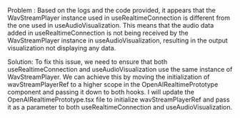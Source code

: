 Problem : 
Based on the logs and the code provided, it appears that the WavStreamPlayer instance used in useRealtimeConnection is different from the one used in useAudioVisualization. This means that the audio data added in useRealtimeConnection is not being received by the WavStreamPlayer instance in useAudioVisualization, resulting in the output visualization not displaying any data.

Solution:
To fix this issue, we need to ensure that both useRealtimeConnection and useAudioVisualization use the same instance of WavStreamPlayer. We can achieve this by moving the initialization of wavStreamPlayerRef to a higher scope in the OpenAIRealtimePrototype component and passing it down to both hooks.
I will update the OpenAIRealtimePrototype.tsx file to initialize wavStreamPlayerRef and pass it as a parameter to both useRealtimeConnection and useAudioVisualization.

